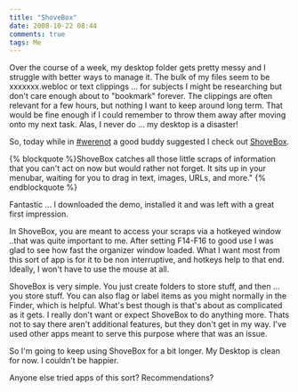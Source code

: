 ```yaml
---
title: "ShoveBox"
date: 2008-10-22 08:44
comments: true
tags: Me
---
```


Over the course of a week, my desktop folder gets pretty messy and I struggle with better ways to manage it. The bulk of my files seem to be xxxxxxx.webloc or text clippings ... for subjects I might be researching but don't care enough about to "bookmark" forever. The clippings are often relevant for a few hours, but nothing I want to keep around long term. That would be fine enough if I could remember to throw them away after moving onto my next task. Alas, I never do ... my desktop is a disaster!

So, today while in [#werenot](irc://irc.freenode.net:6667/werenot) a good buddy suggested I check out [ShoveBox](http://www.wonderwarp.com/shovebox/).

{% blockquote %}ShoveBox catches all those little scraps of information that you can't act on now but would rather not forget. It sits up in your menubar, waiting for you to drag in text, images, URLs, and more."
{% endblockquote %}

Fantastic ... I downloaded the demo, installed it and was left with a great first impression.

In ShoveBox, you are meant to access your scraps via a hotkeyed window ..that was quite important to me. After setting F14-F16 to good use I was glad to see how fast the organizer window loaded. What I want most from this sort of app is for it to be non interruptive, and hotkeys help to that end. Ideally, I won't have to use the mouse at all.

ShoveBox is very simple. You just create folders to store stuff, and then ... you store stuff. You can also flag or label items as you might normally in the Finder, which is helpful. What's best though is that's about as complicated as it gets. I really don't want or expect ShoveBox to do anything more. Thats not to say there aren't additional features, but they don't get in my way. I've used other apps meant to serve this purpose where that was an issue.

So I'm going to keep using ShoveBox for a bit longer. My Desktop is clean for now. I couldn't be happier.

Anyone else tried apps of this sort? Recommendations?
